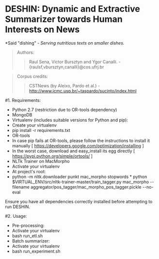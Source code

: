 # DESHIN: Dynamic and Extractive Summarizer towards Human Interests on News #
*Said "dishing" - _Serving nutritious texts on smaller dishes._

> Authors:
>> Raul Sena, Victor Bursztyn and Ygor Canalli. - {raulsf,vbursztyn,canalli}@cos.ufrj.br

> Corpus credits:
>> CSTNews (by Aleixo, Pardo et al.) - http://www.icmc.usp.br/~taspardo/sucinto/index.html

#1. Requirements:
* Python 2.7 (restriction due to OR-tools dependency)
* MongoDB
* Virtualenv (includes suitable versions for Python and pip):
 * Create your virtualenv
  * pip install -r requirements.txt
* OR-tools
 * In case pip fails at OR-tools, please follow the instructions to install it manually [ https://developers.google.com/optimization/installing ]
  * In the worst case, download and easy_install its egg directly [ https://pypi.python.org/simple/ortools/ ]
* NLTk Trainer on MacMorpho
 * Activate your virtualenv
  * At project's root:
   * python -m nltk.downloader punkt mac_morpho stopwords
    * python $VIRTUAL_ENV/src/nltk-trainer-master/train_tagger.py mac_morpho --filename aggregator/pos_tagger/mac_morpho_pos_tagger.pickle --no-eval

Ensure you have all dependencies correctly installed before attempting to run DESHIN.

#2. Usage:
* Pre-processing:
 * Activate your virtualenv
  * bash run_etl.sh
* Batch summarizer:
 * Activate your virtualenv
  * bash run_experiment.sh
